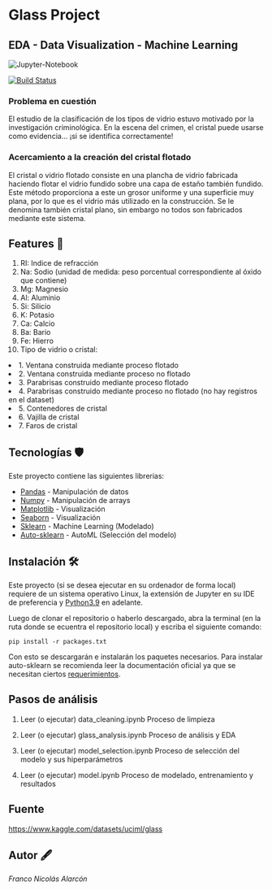 # Glass Project
## EDA - Data Visualization - Machine Learning

![Jupyter-Notebook](https://jupyter.org/assets/logos/rectanglelogo-greytext-orangebody-greymoons.svg)

[![Build Status](https://travis-ci.org/joemccann/dillinger.svg?branch=master)](https://travis-ci.org/joemccann/dillinger)

### Problema en cuestión
El estudio de la clasificación de los tipos de vidrio estuvo motivado por la investigación criminológica. En la escena del crimen, el cristal puede usarse como evidencia... ¡si se identifica correctamente!

### Acercamiento a la creación del cristal flotado
El cristal o vidrio flotado consiste en una plancha de vidrio fabricada haciendo flotar el vidrio fundido sobre una capa de estaño también fundido. Este método proporciona a este un grosor uniforme y una superficie muy plana, por lo que es el vidrio más utilizado en la construcción. Se le denomina también cristal plano, sin embargo no todos son fabricados mediante este sistema.

## Features 👀
1. RI: Indice de refracción
3. Na: Sodio (unidad de medida: peso porcentual correspondiente al óxido que contiene)
4. Mg: Magnesio
5. Al: Aluminio
6. Si: Silicio
7. K: Potasio
8. Ca: Calcio
9. Ba: Bario
10. Fe: Hierro
11. Tipo de vidrio o cristal:

<li>1. Ventana construida mediante proceso flotado<br>
<li> 2. Ventana construida mediante proceso no flotado<br>
<li>3. Parabrisas construido mediante proceso flotado<br>
<li>4. Parabrisas construido mediante proceso no flotado (no hay registros en el dataset)<br>
<li>5. Contenedores de cristal<br>
<li>6. Vajilla de cristal<br>
<li>7. Faros de cristal

## Tecnologías 🛡

Este proyecto contiene las siguientes librerias:
- [Pandas](https://pandas.pydata.org/) - Manipulación de datos
- [Numpy](https://numpy.org/) - Manipulación de arrays
- [Matplotlib](https://matplotlib.org/stable/index.html) - Visualización
- [Seaborn](https://seaborn.pydata.org/index.html) - Visualización
- [Sklearn](https://scikit-learn.org/stable/) - Machine Learning (Modelado)
- [Auto-sklearn](https://automl.github.io/auto-sklearn/master/index.html#) - AutoML (Selección del modelo) 

## Instalación 🛠

Este proyecto (si se desea ejecutar en su ordenador de forma local) requiere de un sistema operativo Linux, la extensión de Jupyter en su IDE de preferencia y  [Python3.9](https://www.python.org/) en adelante.

Luego de clonar el repositorio o haberlo descargado, abra la terminal (en la ruta donde se ecuentra el repositorio local) y escriba el siguiente comando:

```
pip install -r packages.txt
```
Con esto se descargarán e instalarán los paquetes necesarios.
Para instalar auto-sklearn se recomienda leer la documentación oficial ya que se necesitan ciertos [requerimientos](https://automl.github.io/auto-sklearn/master/installation.html).

## Pasos de análisis

1. Leer (o ejecutar) data_cleaning.ipynb
    Proceso de limpieza

2. Leer (o ejecutar) glass_analysis.ipynb
    Proceso de análisis y EDA

3. Leer (o ejecutar) model_selection.ipynb
    Proceso de selección del modelo y sus hiperparámetros

4. Leer (o ejecutar) model.ipynb
    Proceso de modelado, entrenamiento y resultados
## Fuente

https://www.kaggle.com/datasets/uciml/glass

## Autor 🖋
*Franco Nicolás Alarcón*